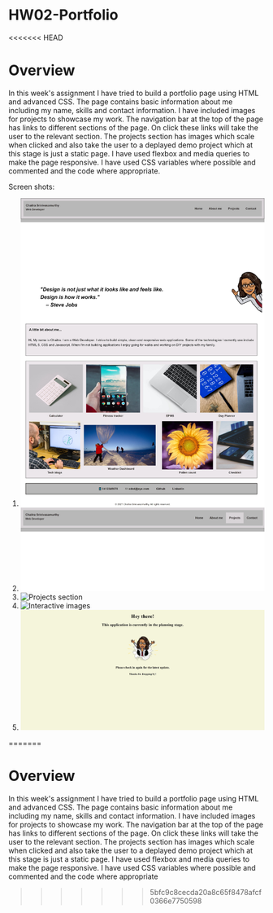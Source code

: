 # HW02-Portfolio
<<<<<<< HEAD


# Overview
In  this week's assignment I have tried to build a portfolio page using HTML and advanced CSS. The page contains basic information about me including my name, skills and contact information. I have included images for projects to showcase my work. The navigation bar at the top of the page has links to different sections of the page. On click these links will take the user to the relevant section. The projects section has images which scale when clicked and also take the user to a deplayed demo project which at this stage is just a static page. I have used flexbox and media queries to make the page responsive. I have used CSS variables where possible and commented and the code where appropriate.



Screen shots:
1. ![Entire page.](./Assets/images/Chaitra-Portfolio.jpeg)
2. ![Links working.](./Assets/images/projects-link.png)
3. ![Projects section](./Assets/images/projects-section.png)
4. ![Interactive images](./Assets/images/Img-scales-onClick.png)
5. ![Demo page](./Assets/images/Demo.jpeg)

=======
# Overview
In  this week's assignment I have tried to build a portfolio page using HTML and advanced CSS. The page contains basic information about me including my name, skills and contact information. I have included images for projects to showcase my work. The navigation bar at the top of the page has links to different sections of the page. On click these links will take the user to the relevant section. The projects section has images which scale when clicked and also take the user to a deplayed demo project which at this stage is just a static page. I have used flexbox and media queries to make the page responsive. I have used CSS variables where possible and commented and the code where appropriate
>>>>>>> 5bfc9c8cecda20a8c65f8478afcf0366e7750598
